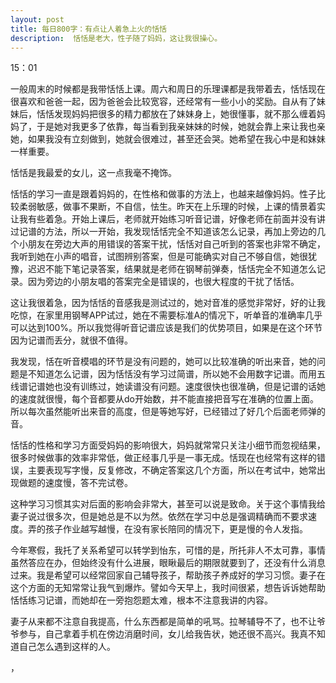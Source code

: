 ```yaml
---
layout: post
title: 每日800字：有点让人着急上火的恬恬
description:  恬恬是老大，性子随了妈妈，这让我很操心。
---
```

15：01

一般周末的时候都是我带恬恬上课。周六和周日的乐理课都是我带着去，恬恬现在很喜欢和爸爸一起，因为爸爸会比较宽容，还经常有一些小小的奖励。自从有了妹妹后，恬恬发现妈妈把很多的精力都放在了妹妹身上，她很懂事，就不那么缠着妈妈了，于是她对我更多了依靠，每当看到我亲妹妹的时候，她就会靠上来让我也亲她，如果我没有立刻做到，她就会很难过，甚至还会哭。她希望在我心中是和妹妹一样重要。

恬恬是我最爱的女儿，这一点我毫不掩饰。

恬恬的学习一直是跟着妈妈的，在性格和做事的方法上，也越来越像妈妈。性子比较柔弱敏感，做事不果断，不自信，怯生。昨天在上乐理的时候，上课的情景着实让我有些着急。开始上课后，老师就开始练习听音记谱，好像老师在前面并没有讲过记谱的方法，所以一开始，我发现恬恬完全不知道该怎么记录，再加上旁边的几个小朋友在旁边大声的用错误的答案干扰，恬恬对自己听到的答案也非常不确定，我听到她在小声的唱音，试图辨别答案，但是可能确实对自己不够自信，她很犹豫，迟迟不能下笔记录答案，结果就是老师在钢琴前弹奏，恬恬完全不知道怎么记录。因为旁边的小朋友唱的答案完全是错误的，也很大程度的干扰了恬恬。

这让我很着急，因为恬恬的音感我是测试过的，她对音准的感觉非常好，好的让我吃惊，在家里用钢琴APP试过，她在不需要标准A的情况下，听单音的准确率几乎可以达到100%。所以我觉得听音记谱应该是我们的优势项目，如果是在这个环节因为记谱而丢分，就很不值得。

我发现，恬在听音模唱的环节是没有问题的，她可以比较准确的听出来音，她的问题是不知道怎么记谱，因为恬恬没有学习过简谱，所以她不会用数字记谱。而用五线谱记谱她也没有训练过，她读谱没有问题。速度很快也很准确，但是记谱的话她的速度就很慢，每个音都要从do开始数，并不能直接把音写在准确的位置上面。所以每次虽然能听出来音的高度，但是等她写好，已经错过了好几个后面老师弹的音。

恬恬的性格和学习方面受妈妈的影响很大，妈妈就常常只关注小细节而忽视结果，很多时候做事的效率非常低，做正经事几乎是一事无成。恬现在也经常有这样的错误，主要表现写字慢，反复修改，不确定答案这几个方面，所以在考试中，她常出现做题的速度慢，答不完试卷。

这种学习习惯其实对后面的影响会非常大，甚至可以说是致命。关于这个事情我给妻子说过很多次，但是她总是不以为然。依然在学习中总是强调精确而不要求速度。弄的孩子作业越写越慢，在没有家长陪同的情况下，更是慢的令人发指。

今年寒假，我托了关系希望可以转学到怡东，可惜的是，所托非人不太可靠，事情虽然答应在办，但始终没有什么进展，眼瞅最后的期限就要到了，还没有什么消息过来。我是希望可以经常回家自己辅导孩子，帮助孩子养成好的学习习惯。妻子在这个方面的无知常常让我气到爆炸。譬如今天早上，我时间很紧，想告诉诉她帮助恬恬练习记谱，而她却在一旁抱怨题太难，根本不注意我讲的内容。

妻子从来都不注意自我提高，什么东西都是简单的吼骂。拉琴辅导不了，也不让爷爷参与，自己拿着手机在傍边消磨时间，女儿给我告状，她还很不高兴。我真不知道自己怎么遇到这样的人。










 ，


